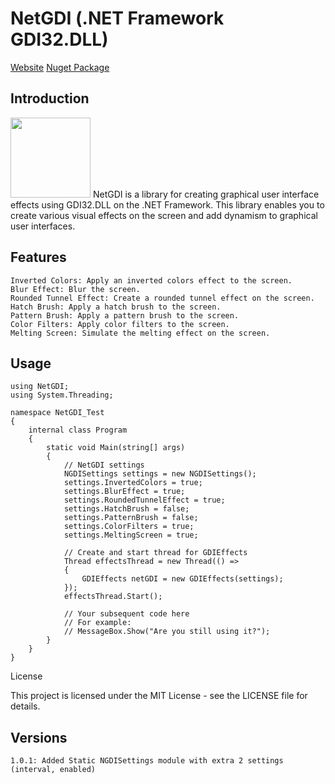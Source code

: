 # NetGDI (.NET Framework GDI32.DLL)
[Website](https://mrhamzaless.com)
[Nuget Package](https://www.nuget.org/packages/NetGDI/)
## Introduction
<img src='https://external-content.duckduckgo.com/iu/?u=https%3A%2F%2Fappstronauts.co%2Fwp-content%2Fuploads%2F2020%2F04%2Fdotnet.png&f=1&nofb=1&ipt=00c2c2c1f8968fb4e13295a35177d1818a374adb7e43f17c2834e1c33a893603&ipo=images' width=128>
NetGDI is a library for creating graphical user interface effects using GDI32.DLL on the .NET Framework. This library enables you to create various visual effects on the screen and add dynamism to graphical user interfaces.

## Features

    Inverted Colors: Apply an inverted colors effect to the screen.
    Blur Effect: Blur the screen.
    Rounded Tunnel Effect: Create a rounded tunnel effect on the screen.
    Hatch Brush: Apply a hatch brush to the screen.
    Pattern Brush: Apply a pattern brush to the screen.
    Color Filters: Apply color filters to the screen.
    Melting Screen: Simulate the melting effect on the screen.

## Usage

```
using NetGDI;
using System.Threading;

namespace NetGDI_Test
{
    internal class Program
    {
        static void Main(string[] args)
        {
            // NetGDI settings
            NGDISettings settings = new NGDISettings();
            settings.InvertedColors = true;
            settings.BlurEffect = true;
            settings.RoundedTunnelEffect = true;
            settings.HatchBrush = false;
            settings.PatternBrush = false;
            settings.ColorFilters = true;
            settings.MeltingScreen = true;
            
            // Create and start thread for GDIEffects
            Thread effectsThread = new Thread(() =>
            {
                GDIEffects netGDI = new GDIEffects(settings);
            });
            effectsThread.Start();

            // Your subsequent code here
            // For example:
            // MessageBox.Show("Are you still using it?");
        }
    }
}
```
License

This project is licensed under the MIT License - see the LICENSE file for details.

## Versions
```
1.0.1: Added Static NGDISettings module with extra 2 settings (interval, enabled)
```
